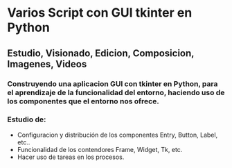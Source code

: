 # Varios Script con GUI tkinter en Python
## Estudio, Visionado, Edicion, Composicion, Imagenes, Videos

### Construyendo una aplicacion GUI con tkinter en Python, para el aprendizaje de la funcionalidad del entorno, haciendo uso de los componentes que el entorno nos ofrece.

### Estudio de:
+	Configuracion y distribución de los componentes Entry, Button, Label, etc..
+   Funcionalidad de los contendores Frame, Widget, Tk, etc.
+   Hacer uso de tareas en los procesos.